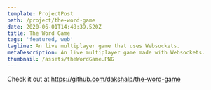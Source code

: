 ```yaml
---
template: ProjectPost
path: /project/the-word-game
date: 2020-06-01T14:48:39.520Z
title: The Word Game
tags: 'featured, web'
tagline: An live multiplayer game that uses Websockets.
metaDescription: An live multiplayer game made with Websockets.
thumbnail: /assets/theWordGame.PNG
---
```

Check it out at https://github.com/dakshalp/the-word-game

